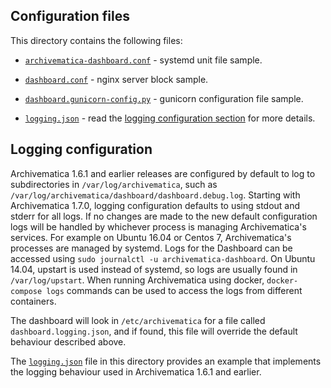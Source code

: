 ## Configuration files

This directory contains the following files:

- [`archivematica-dashboard.conf`](./archivematica-dashboard.conf) - systemd unit file sample.

- [`dashboard.conf`](./dashboard.conf) - nginx server block sample. 

- [`dashboard.gunicorn-config.py`](./dashboard.gunicorn-config.py) - gunicorn configuration file sample.

- [`logging.json`](./logging.json) - read the
[logging configuration section](#logging-configuration) for more details.

## Logging configuration

Archivematica 1.6.1 and earlier releases are configured by default to log to
subdirectories in `/var/log/archivematica`, such as
`/var/log/archivematica/dashboard/dashboard.debug.log`. Starting with
Archivematica 1.7.0, logging configuration defaults to using stdout and stderr
for all logs. If no changes are made to the new default configuration logs
will be handled by whichever process is managing Archivematica's services. For
example on Ubuntu 16.04 or Centos 7, Archivematica's processes are managed by
systemd. Logs for the Dashboard can be accessed using
`sudo journalctl -u archivematica-dashboard`. On Ubuntu 14.04, upstart is used
instead of systemd, so logs are usually found in `/var/log/upstart`. When
running Archivematica using docker, `docker-compose logs` commands can be used
to access the logs from different containers.

The dashboard will look in `/etc/archivematica` for a file called
`dashboard.logging.json`, and if found, this file will override the default
behaviour described above.

The [`logging.json`](./logging.json) file in this directory provides an example
that implements the logging behaviour used in Archivematica 1.6.1 and earlier.
